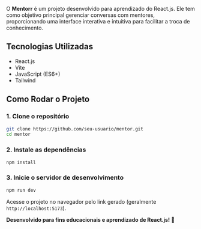 O **Mentorr** é um projeto desenvolvido para aprendizado do React.js. Ele tem como objetivo principal gerenciar conversas com mentores, proporcionando uma interface interativa e intuitiva para facilitar a troca de conhecimento.

## Tecnologias Utilizadas
- React.js
- Vite
- JavaScript (ES6+)
- Tailwind

## Como Rodar o Projeto
### 1. Clone o repositório
```sh
git clone https://github.com/seu-usuario/mentor.git
cd mentor
```

### 2. Instale as dependências
```sh
npm install
```

### 3. Inicie o servidor de desenvolvimento
```sh
npm run dev
```

Acesse o projeto no navegador pelo link gerado (geralmente `http://localhost:5173`).


**Desenvolvido para fins educacionais e aprendizado de React.js!** 🚀

